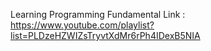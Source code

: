 Learning Programming Fundamental
Link : https://www.youtube.com/playlist?list=PLDzeHZWIZsTryvtXdMr6rPh4IDexB5NIA

